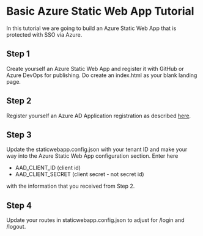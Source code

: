 # Basic Azure Static Web App Tutorial

In this tutorial we are going to build an Azure Static Web App that is protected with SSO via Azure.

## Step 1
Create yourself an Azure Static Web App and register it with GitHub or Azure DevOps for publishing.
Do create an index.html as your blank landing page.

## Step 2
Register yourself an Azure AD Application registration as described [here](https://docs.microsoft.com/en-us/azure/app-service/configure-authentication-provider-aad#-option-2-use-an-existing-registration-created-separately).

## Step 3
Update the staticwebapp.config.json with your tenant ID and make your way into the Azure Static Web App configuration section. Enter here

- AAD_CLIENT_ID (client id)
- AAD_CLIENT_SECRET (client secret - not secret id)

with the information that you received from Step 2.

## Step 4
Update your routes in staticwebapp.config.json to adjust for /login and /logout.

